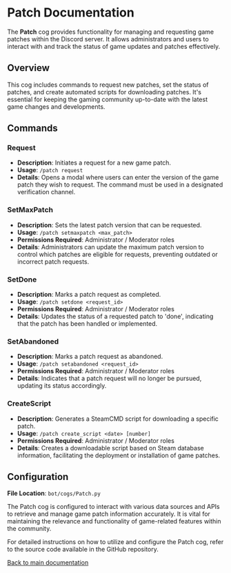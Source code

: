 # Patch Documentation

The **Patch** cog provides functionality for managing and requesting game patches within the Discord server. It allows administrators and users to
interact with and track the status of game updates and patches effectively.

## Overview

This cog includes commands to request new patches, set the status of patches, and create automated scripts for downloading patches. It's essential for
keeping the gaming community up-to-date with the latest game changes and developments.

## Commands

### Request

- **Description**: Initiates a request for a new game patch.
- **Usage**: `/patch request`
- **Details**: Opens a modal where users can enter the version of the game patch they wish to request. The command must be used in a designated
  verification channel.

### SetMaxPatch

- **Description**: Sets the latest patch version that can be requested.
- **Usage**: `/patch setmaxpatch <max_patch>`
- **Permissions Required**: Administrator / Moderator roles
- **Details**: Administrators can update the maximum patch version to control which patches are eligible for requests, preventing outdated or incorrect
  patch requests.

### SetDone

- **Description**: Marks a patch request as completed.
- **Usage**: `/patch setdone <request_id>`
- **Permissions Required**: Administrator / Moderator roles
- **Details**: Updates the status of a requested patch to 'done', indicating that the patch has been handled or implemented.

### SetAbandoned

- **Description**: Marks a patch request as abandoned.
- **Usage**: `/patch setabandoned <request_id>`
- **Permissions Required**: Administrator / Moderator roles
- **Details**: Indicates that a patch request will no longer be pursued, updating its status accordingly.

### CreateScript

- **Description**: Generates a SteamCMD script for downloading a specific patch.
- **Usage**: `/patch create_script <date> [number]`
- **Permissions Required**: Administrator / Moderator roles
- **Details**: Creates a downloadable script based on Steam database information, facilitating the deployment or installation of game patches.

## Configuration

**File Location**: `bot/cogs/Patch.py`

The Patch cog is configured to interact with various data sources and APIs to retrieve and manage game patch information accurately. It is vital for
maintaining the relevance and functionality of game-related features within the community.

For detailed instructions on how to utilize and configure the Patch cog, refer to the source code available in the GitHub repository.

[Back to main documentation](https://github.com/overklassniy/Oscar_Dota_Hub_Discord_Bot/docs/en/Documentation.md)
